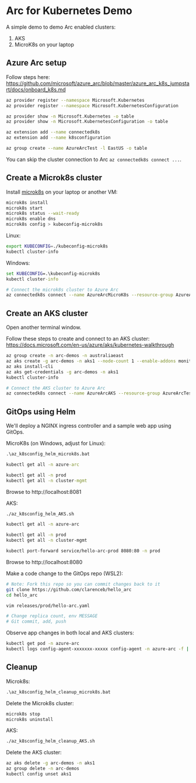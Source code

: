 Arc for Kubernetes Demo
=======================

A simple demo to demo Arc enabled clusters:

1. AKS
2. MicroK8s on your laptop

Azure Arc setup
---------------

Follow steps here: https://github.com/microsoft/azure_arc/blob/master/azure_arc_k8s_jumpstart/docs/onboard_k8s.md

```sh
az provider register --namespace Microsoft.Kubernetes
az provider register --namespace Microsoft.KubernetesConfiguration

az provider show -n Microsoft.Kubernetes -o table
az provider show -n Microsoft.KubernetesConfiguration -o table

az extension add --name connectedk8s
az extension add --name k8sconfiguration

az group create --name AzureArcTest -l EastUS -o table
```

You can skip the cluster connection to Arc `az connectedk8s connect ...`.

Create a Microk8s cluster
-------------------------

Install [microk8s](https://microk8s.io/) on your laptop or another VM:

```sh
microk8s install
microk8s start
microk8s status --wait-ready
microk8s enable dns
microk8s config > kubeconfig-microk8s
```

Linux:

```sh
export KUBECONFIG=./kubeconfig-microk8s
kubectl cluster-info
```

Windows:

```bat
set KUBECONFIG=.\kubeconfig-microk8s
kubectl cluster-info
```

```sh
# Connect the microk8s cluster to Azure Arc
az connectedk8s connect --name AzureArcMicroK8s --resource-group AzureArcTest
```

Create an AKS cluster
---------------------

Open another terminal window.

Follow these steps to create and connect to an AKS cluster: https://docs.microsoft.com/en-us/azure/aks/kubernetes-walkthrough

```sh
az group create -n arc-demos -n australiaeast
az aks create -g arc-demos -n aks1 --node-count 1 --enable-addons monitoring --generate-ssh-keys
az aks install-cli
az aks get-credentials -g arc-demos -n aks1
kubectl cluster-info

# Connect the AKS cluster to Azure Arc
az connectedk8s connect --name AzureArcAKS --resource-group AzureArcTest
```

GitOps using Helm
-----------------

We'll deploy a NGINX ingress controller and a sample web app using GitOps.

MicroK8s (on Windows, adjust for Linux):

```cmd
.\az_k8sconfig_helm_microk8s.bat

kubectl get all -n azure-arc

kubectl get all -n prod
kubectl get all -n cluster-mgmt
```

Browse to http://localhost:8081

AKS:

```sh
./az_k8sconfig_helm_AKS.sh

kubectl get all -n azure-arc

kubectl get all -n prod
kubectl get all -n cluster-mgmt

kubectl port-forward service/hello-arc-prod 8080:80 -n prod
```

Browse to http://localhost:8080

Make a code change to the GitOps repo (WSL2):

```sh
# Note: Fork this repo so you can commit changes back to it
git clone https://github.com/clarenceb/hello_arc
cd hello_arc

vim releases/prod/hello-arc.yaml

# Change replica count, env MESSAGE
# Git commit, add, push
```

Observe app changes in both local and AKS clusters:

```sh
kubectl get pod -n azure-arc
kubectl logs config-agent-xxxxxxx-xxxxx config-agent -n azure-arc -f | grep "^{" | jq .
```

Cleanup
-------

Microk8s:

```bat
.\az_k8sconfig_helm_cleanup_microk8s.bat
```

Delete the Microk8s cluster:

```bat
microk8s stop
microk8s uninstall
```

AKS:

```sh
./az_k8sconfig_helm_cleanup_AKS.sh
```

Delete the AKS cluster:

```sh
az aks delete -g arc-demos -n aks1
az group delete -n arc-demos
kubectl config unset aks1
```
